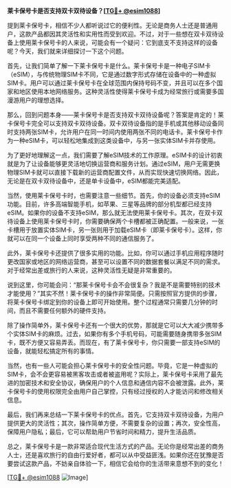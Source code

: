 **莱卡保号卡是否支持双卡双待设备？[[TG💪+ @esim1088](https://t.me/s/esim1088)]**

提到莱卡保号卡，相信不少人都听说过它的便利性。无论是商务人士还是普通用户，这款产品都因其灵活性和实用性而受到欢迎。不过，对于一些想在双卡双待设备上使用莱卡保号卡的人来说，可能会有一个疑问：它到底支不支持这样的设备呢？今天，我们就来详细探讨一下这个问题。

首先，让我们简单了解一下莱卡保号卡是什么。莱卡保号卡是一种电子SIM卡（eSIM），与传统物理SIM卡不同，它是通过数字形式存储在设备中的一种虚拟SIM卡。用户可以通过莱卡保号卡在全球范围内保持号码不变，并且可以在多个国家和地区使用本地网络服务。这种灵活性使得莱卡保号卡成为经常旅行或需要多国漫游用户的理想选择。

那么，回到问题本身——莱卡保号卡是否支持双卡双待设备呢？答案是肯定的！莱卡保号卡完全可以支持双卡双待设备。双卡双待设备指的是手机或其他移动设备同时支持两张SIM卡，允许用户在同一时间内使用两张不同的电话卡。莱卡保号卡作为一种eSIM卡，可以轻松地集成到这类设备中，与另一张实体SIM卡并存使用。

为了更好地理解这一点，我们需要了解eSIM技术的工作原理。eSIM卡的设计初衷就是为了让设备能够更灵活地切换运营商和服务计划。通过eSIM，用户无需更换物理SIM卡就可以直接下载新的运营商配置文件，从而实现快速切换网络。因此，无论是在双卡双待设备中，还是单卡设备中，eSIM都能完美适配。

当然，使用莱卡保号卡时，也需要注意一些细节。首先，你的设备必须支持eSIM功能。目前，许多高端智能手机，如苹果、三星等品牌的部分机型都已经支持eSIM。如果你的设备不支持eSIM，那么就无法使用莱卡保号卡。其次，在双卡双待设备上使用莱卡保号卡时，你需要确保两个卡槽都被正确配置。一般来说，一张卡槽用于放置实体SIM卡，另一张则用于加载eSIM卡（即莱卡保号卡）。这样，你就可以在同一个设备上同时享受两种不同的通信服务了。

此外，莱卡保号卡还提供了很多实用的功能。比如，你可以通过手机应用程序随时更改国家或地区的网络运营商，甚至可以设置不同的数据套餐以满足不同的需求。对于经常出差或旅行的人来说，这种灵活性无疑是非常重要的。

说到这里，你可能会问：“那莱卡保号卡会不会很复杂？我是不是需要特别的技术才能使用？”其实不然！莱卡保号卡的操作非常简便。只需按照官方提供的步骤，将莱卡保号卡绑定到你的设备上即可开始使用。整个过程通常只需要几分钟的时间，而且不需要任何额外的硬件支持。

除了操作简单外，莱卡保号卡还有一个很大的优势，那就是它可以大大减少携带多个实体SIM卡的麻烦。过去，如果你有多个手机号码，可能需要随身携带多张SIM卡，既不方便又容易弄丢。而现在，有了莱卡保号卡，你只需要一部支持eSIM的设备，就能轻松搞定所有的事情。

当然，也有一些人可能会担心莱卡保号卡的安全性问题。毕竟，它是一种虚拟的SIM卡，会不会更容易被黑客攻击或者被盗用呢？实际上，莱卡保号卡采用了最先进的加密技术和安全协议，确保用户的个人信息和通信内容不会被泄露。此外，莱卡保号卡的使用权限完全由用户自己掌控，只有经过授权的人才能访问和修改相关信息。

最后，我们再来总结一下莱卡保号卡的优点。首先，它支持双卡双待设备，为用户提供更大的灵活性；其次，操作简单方便，不需要复杂的设置；再次，安全性高，保障用户隐私；最后，它可以帮助用户节省时间和精力，提升生活品质。

总之，莱卡保号卡是一款非常适合现代生活方式的产品。无论你是经常出差的商务人士，还是喜欢旅行的自由行爱好者，都可以从中受益匪浅。如果你还在犹豫是否要尝试这款产品，不妨亲自体验一下，相信它会给你的生活带来意想不到的变化！

[[TG💪+ @esim1088](https://t.me/s/esim1088) ![Image](https://i.postimg.cc/4NQfJmqS/Snipaste-2025-05-13-00-14-12.png)]